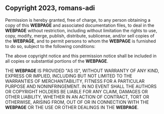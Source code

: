 ## Copyright 2023, **romans-adi**

Permission is hereby granted, free of charge, to any person obtaining a copy of this **WEBPAGE** and associated documentation files, to deal in the **WEBPAGE** without restriction, including without limitation the rights to use, copy, modify, merge, publish, distribute, sublicense, and/or sell copies of the **WEBPAGE**, and to permit persons to whom the **WEBPAGE** is furnished to do so, subject to the following conditions:

The above copyright notice and this permission notice shall be included in all copies or substantial portions of the **WEBPAGE**.

THE **WEBPAGE** IS PROVIDED "AS IS", WITHOUT WARRANTY OF ANY KIND, EXPRESS OR IMPLIED, INCLUDING BUT NOT LIMITED TO THE WARRANTIES OF MERCHANTABILITY, FITNESS FOR A PARTICULAR PURPOSE AND NONINFRINGEMENT. IN NO EVENT SHALL THE AUTHORS OR COPYRIGHT HOLDERS BE LIABLE FOR ANY CLAIM, DAMAGES OR OTHER LIABILITY, WHETHER IN AN ACTION OF CONTRACT, TORT OR OTHERWISE, ARISING FROM, OUT OF OR IN CONNECTION WITH THE **WEBPAGE** OR THE USE OR OTHER DEALINGS IN THE **WEBPAGE**.
